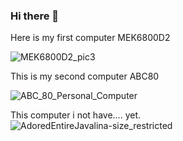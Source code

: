 ### Hi there 👋




Here is my first computer MEK6800D2  

![MEK6800D2_pic3](https://user-images.githubusercontent.com/33222123/158163176-e50d2912-286e-44c5-b8d5-5f97d25d5157.jpg)  

This is my second computer ABC80  

![ABC_80_Personal_Computer](https://user-images.githubusercontent.com/33222123/158163310-c4c0428c-144d-4131-b63d-a61fae503947.jpg)  



<!--
**datajohan-karlberg/datajohan-karlberg** is a ✨ _special_ ✨ repository because its `README.md` (this file) appears on your GitHub profile.

Here are some ideas to get you started:

- 🔭 I’m currently working on ...
- 🌱 I’m currently learning ...
- 👯 I’m looking to collaborate on ...
- 🤔 I’m looking for help with ...
- 💬 Ask me about ...
- 📫 How to reach me: ...
- 😄 Pronouns: ...
- ⚡ Fun fact: ...
-->
  
  This computer i not have.... yet.  
![AdoredEntireJavalina-size_restricted](https://user-images.githubusercontent.com/33222123/158151566-8b4df012-5ce4-46d9-875c-bd16afeea0ef.gif)  
